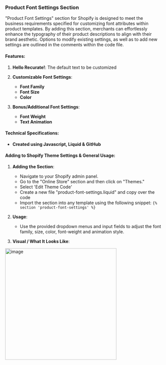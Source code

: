 ### Product Font Settings Section

"Product Font Settings" section for Shopify is designed to meet the business requirements specified for customizing font attributes within product templates. By adding this section, merchants can effortlessly enhance the typography of their product descriptions to align with their brand aesthetic. Options to modify existing settings, as well as to add new settings are outlined in the comments within the code file. 

#### Features:

1. **Hello Recurate!**: The default text to be customized 

2. **Customizable Font Settings**:
   - **Font Family**
   - **Font Size**
   - **Color**

3. **Bonus/Additional Font Settings**:
   - **Font Weight**
   - **Text Animation**

#### Technical Specifications:

- **Created using Javascript, Liquid & GitHub**
  
#### Adding to Shopify Theme Settings & General Usage:

1. **Adding the Section**:
   - Navigate to your Shopify admin panel.
   - Go to the "Online Store" section and then click on "Themes."
   - Select 'Edit Theme Code' 
   - Create a new file "product-font-settings.liquid" and copy over the code
   - Import the section into any template using the following snippet:  `{% section 'product-font-settings' %}`

2. **Usage**:
   - Use the provided dropdown menus and input fields to adjust the font family, size, color, font-weight and animation style.
  
3. **Visual / What It Looks Like**:
<img width="358" alt="image" src="https://github.com/jordanhaddadi/recurate-assessment-/assets/14862217/30620fc5-c5ae-47ba-bfca-19ce37c60017">

